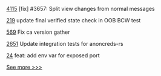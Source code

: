 
[4115](https://github.com/hyperledger/iroha/pull/4115) [fix] #3657: Split view changes from normal messages

[219](https://github.com/hyperledger/aries-mobile-test-harness/pull/219) update final verified state check in OOB BCW test

[569](https://github.com/hyperledger-labs/fabric-operations-console/pull/569) Fix ca version gather

[2651](https://github.com/hyperledger/aries-cloudagent-python/pull/2651) Update integration tests for anoncreds-rs

[24](https://github.com/hyperledger/aries-akrida/pull/24) feat: add env var for exposed port


[See more >>>](https://start-here.hyperledger.org/pull-requests)
